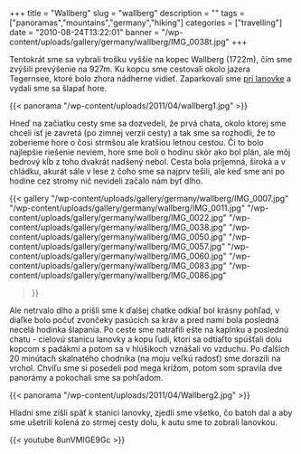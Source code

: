 +++
title = "Wallberg"
slug = "wallberg"
description = ""
tags = ["panoramas","mountains","germany","hiking"]
categories = ["travelling"]
date = "2010-08-24T13:22:01"
banner = "/wp-content/uploads/gallery/germany/wallberg/IMG_0038t.jpg"
+++

Tentokrát sme sa vybrali trošku vyššie na kopec Wallberg (1722m), čím sme zvýšili prevýšenie na
927m. Ku kopcu sme cestovali okolo jazera Tegernsee, ktoré bolo zhora nádherne vidieť. Zaparkovali
sme <a title="lanovka na Wallberg" href="http://www.wallbergbahn.de/" target="_blank">pri
lanovke</a> a vydali sme sa šlapať hore.

{{< panorama "/wp-content/uploads/2011/04/wallberg1.jpg"  >}}

Hneď na začiatku cesty sme sa dozvedeli, že prvá chata, okolo ktorej sme chceli ísť je zavretá (po
zimnej verzii cesty) a tak sme sa rozhodli, že to zoberieme hore o čosi strmšou ale kratšiou letnou
cestou. Či to bolo najlepšie riešenie neviem, hore sme boli o hodinu skôr ako bol plán, ale môj
bedrový kĺb z toho dvakrát nadšený nebol. Cesta bola príjemná, široká a v chládku, akurát sále v
lese z čoho sme sa najprv tešili, ale keď sme ani po hodine cez stromy nič nevideli začalo nám byť
dlho.

{{< gallery
    "/wp-content/uploads/gallery/germany/wallberg/IMG_0007.jpg"
    "/wp-content/uploads/gallery/germany/wallberg/IMG_0011.jpg"
    "/wp-content/uploads/gallery/germany/wallberg/IMG_0022.jpg"
    "/wp-content/uploads/gallery/germany/wallberg/IMG_0038.jpg"
    "/wp-content/uploads/gallery/germany/wallberg/IMG_0050.jpg"
    "/wp-content/uploads/gallery/germany/wallberg/IMG_0057.jpg"
    "/wp-content/uploads/gallery/germany/wallberg/IMG_0060.jpg"
    "/wp-content/uploads/gallery/germany/wallberg/IMG_0083.jpg"
    "/wp-content/uploads/gallery/germany/wallberg/IMG_0086.jpg"
>}}

Ale netrvalo dlho a prišli sme k ďalšej chatke odkiaľ bol krásny pohľad, v diaľke bolo počuť
zvončeky pasúcich sa kráv a pred nami bola posledná necelá hodinka šlapania. Po ceste sme natrafili
ešte na kaplnku a poslednú chatu - cielovú stanicu lanovky a kopu ľudí, ktorí sa odtiaľto spúšťali
dolu kopcom s padákmi a potom sa v hlúšikoch vznášali vo vzduchu. Po ďalších 20 minútach skalnatého
chodníka (na moju veľkú radosť) sme dorazili na vrchol. Chvíľu sme si posedeli pod mega krížom,
potom som spravila dve panorámy a pokochali sme sa pohľadom.

{{< panorama "/wp-content/uploads/2011/04/Wallberg2.jpg"  >}}

Hladní sme zišli späť k stanici lanovky, zjedli sme všetko, čo batoh dal a aby sme ušetrili kolená
zo strmej cesty dolu, k autu sme to zobrali lanovkou.

{{< youtube 8unVMlGE9Gc >}}

